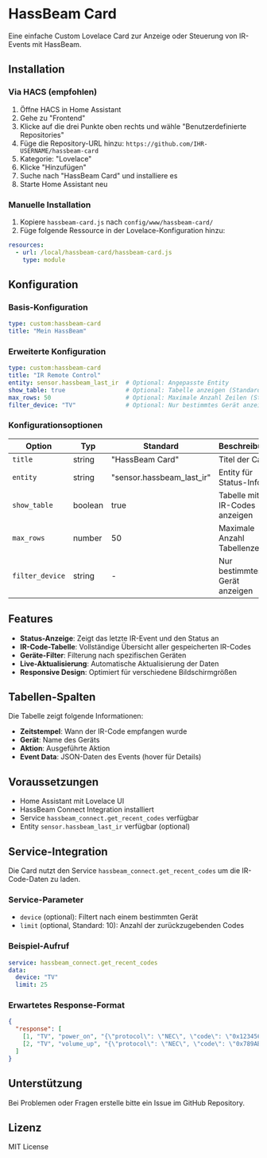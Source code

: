 # HassBeam Card

Eine einfache Custom Lovelace Card zur Anzeige oder Steuerung von IR-Events mit HassBeam.

## Installation

### Via HACS (empfohlen)

1. Öffne HACS in Home Assistant
2. Gehe zu "Frontend"
3. Klicke auf die drei Punkte oben rechts und wähle "Benutzerdefinierte Repositories"
4. Füge die Repository-URL hinzu: `https://github.com/IHR-USERNAME/hassbeam-card`
5. Kategorie: "Lovelace"
6. Klicke "Hinzufügen"
7. Suche nach "HassBeam Card" und installiere es
8. Starte Home Assistant neu

### Manuelle Installation

1. Kopiere `hassbeam-card.js` nach `config/www/hassbeam-card/`
2. Füge folgende Ressource in der Lovelace-Konfiguration hinzu:

```yaml
resources:
  - url: /local/hassbeam-card/hassbeam-card.js
    type: module
```

## Konfiguration

### Basis-Konfiguration

```yaml
type: custom:hassbeam-card
title: "Mein HassBeam"
```

### Erweiterte Konfiguration

```yaml
type: custom:hassbeam-card
title: "IR Remote Control"
entity: sensor.hassbeam_last_ir  # Optional: Angepasste Entity
show_table: true                 # Optional: Tabelle anzeigen (Standard: true)
max_rows: 50                     # Optional: Maximale Anzahl Zeilen (Standard: 50)
filter_device: "TV"              # Optional: Nur bestimmtes Gerät anzeigen
```

### Konfigurationsoptionen

| Option | Typ | Standard | Beschreibung |
|--------|-----|----------|-------------|
| `title` | string | "HassBeam Card" | Titel der Card |
| `entity` | string | "sensor.hassbeam_last_ir" | Entity für Status-Info |
| `show_table` | boolean | true | Tabelle mit IR-Codes anzeigen |
| `max_rows` | number | 50 | Maximale Anzahl Tabellenzeilen |
| `filter_device` | string | - | Nur bestimmtes Gerät anzeigen |

## Features

- **Status-Anzeige**: Zeigt das letzte IR-Event und den Status an
- **IR-Code-Tabelle**: Vollständige Übersicht aller gespeicherten IR-Codes
- **Geräte-Filter**: Filterung nach spezifischen Geräten
- **Live-Aktualisierung**: Automatische Aktualisierung der Daten
- **Responsive Design**: Optimiert für verschiedene Bildschirmgrößen

## Tabellen-Spalten

Die Tabelle zeigt folgende Informationen:

- **Zeitstempel**: Wann der IR-Code empfangen wurde
- **Gerät**: Name des Geräts
- **Aktion**: Ausgeführte Aktion
- **Event Data**: JSON-Daten des Events (hover für Details)

## Voraussetzungen

- Home Assistant mit Lovelace UI
- HassBeam Connect Integration installiert
- Service `hassbeam_connect.get_recent_codes` verfügbar
- Entity `sensor.hassbeam_last_ir` verfügbar (optional)

## Service-Integration

Die Card nutzt den Service `hassbeam_connect.get_recent_codes` um die IR-Code-Daten zu laden.

### Service-Parameter

- `device` (optional): Filtert nach einem bestimmten Gerät
- `limit` (optional, Standard: 10): Anzahl der zurückzugebenden Codes

### Beispiel-Aufruf

```yaml
service: hassbeam_connect.get_recent_codes
data:
  device: "TV"
  limit: 25
```

### Erwartetes Response-Format

```json
{
  "response": [
    [1, "TV", "power_on", "{\"protocol\": \"NEC\", \"code\": \"0x123456\"}", "2025-07-10 14:30:25"],
    [2, "TV", "volume_up", "{\"protocol\": \"NEC\", \"code\": \"0x789ABC\"}", "2025-07-10 14:31:10"]
  ]
}
```

## Unterstützung

Bei Problemen oder Fragen erstelle bitte ein Issue im GitHub Repository.

## Lizenz

MIT License

